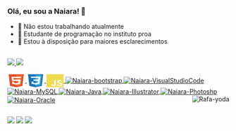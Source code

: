### Olá, eu sou a Naiara! 👋
- 🔭 Não estou trabalhando atualmente
- 🌱 Estudante de programação no instituto proa
- 👯 Estou à disposição para maiores esclarecimentos

 ##

 <div>
  <a href="https://github.com/naiarascalmeida">
  <img height="170em" src="https://github-readme-stats.vercel.app/api?username=naiarascalmeida&show_icons=true&theme=radical&include_all_commits=true&count_private=true"/>
  <img height="170em"  src="https://github-readme-stats.vercel.app/api/top-langs/?username=naiarascalmeida&layout=compact&langs_count=7&theme=radical"/>
</div>
  <div style="display: inline_block"><br>
     <img align="center" alt="Naiara-HTML" height="30" width="40" src="https://raw.githubusercontent.com/devicons/devicon/master/icons/html5/html5-original.svg"> 
     <img align="center" alt="Naiara-CSS" height="30" width="40" src="https://raw.githubusercontent.com/devicons/devicon/master/icons/css3/css3-original.svg"> 
     <img align="center" alt="Naiara-Js" height="30" width="40" src="https://raw.githubusercontent.com/devicons/devicon/master/icons/javascript/javascript-plain.svg"> 
     <img align="center" alt="Naiara-bootstrap" height="30" width="40" src="https://cdn.jsdelivr.net/gh/devicons/devicon/icons/bootstrap/bootstrap-plain.svg"> 
     <img align="center" alt="Naiara-VisualStudioCode" height="30" width="30" src="https://cdn.jsdelivr.net/gh/devicons/devicon/icons/vscode/vscode-original.svg"> 
     <img align="center" alt="Naiara-MySQL" height="30" width="40" src="https://cdn.jsdelivr.net/gh/devicons/devicon/icons/mysql/mysql-plain.svg"> 
     <img align="center" alt="Naiara-Java" height="30" width="40" src="https://cdn.jsdelivr.net/gh/devicons/devicon/icons/java/java-original.svg"> 
     <img align="center" alt="Naiara-Illustrator" height="30" width="40" src="https://cdn.jsdelivr.net/gh/devicons/devicon/icons/illustrator/illustrator-plain.svg"> 
     <img align="center" alt="Naiara-Photoshp" height="30" width="40" src="https://cdn.jsdelivr.net/gh/devicons/devicon/icons/photoshop/photoshop-plain.svg"> 
     <img align="center" alt="Naiara-Oracle" height="70" width="80" src="https://cdn.jsdelivr.net/gh/devicons/devicon/icons/oracle/oracle-original.svg"> 
     <img align="right" alt="Rafa-yoda" src="https://cdn.discordapp.com/attachments/795358919417397249/825430589581688872/hi.gif">

        
   
  ##
  <a href="https://www.instagram.com/santiago_naiara/" target="_blank"><img src="https://img.shields.io/badge/-Instagram-%23E4405F?style=for-the-badge&logo=instagram&logoColor=white" target="_blank"></a>
  <a href = "mailto:naiarasantigo519@gmail,com"><img src="https://img.shields.io/badge/-Gmail-%23333?style=for-the-badge&logo=gmail&logoColor=white" target="_blank"></a>
  <a href="https://www.linkedin.com/in/naiara-santiago-25792a186/" target="_blank"><img src="https://img.shields.io/badge/-LinkedIn-%230077B5?style=for-the-badge&logo=linkedin&logoColor=white" target="_blank"></a> 
<svg viewBox = "0 0 128 128">
